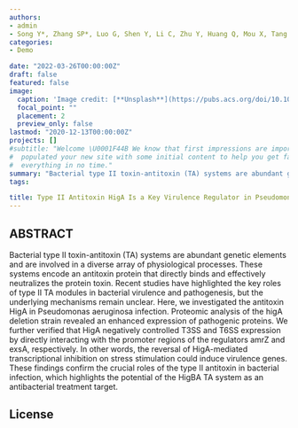 ```yaml
---
authors:
- admin
- Song Y*, Zhang SP*, Luo G, Shen Y, Li C, Zhu Y, Huang Q, Mou X, Tang X, Liu T, Wu S, Tong A, He YX#, Bao R#
categories:
- Demo

date: "2022-03-26T00:00:00Z"
draft: false
featured: false
image:
  caption: 'Image credit: [**Unsplash**](https://pubs.acs.org/doi/10.1021/acsinfecdis.1c00401)'
  focal_point: ""
  placement: 2
  preview_only: false
lastmod: "2020-12-13T00:00:00Z"
projects: []
#subtitle: "Welcome \U0001F44B We know that first impressions are important, so we've
#  populated your new site with some initial content to help you get familiar with
#  everything in no time."
summary: "Bacterial type II toxin-antitoxin (TA) systems are abundant genetic elements and are involved in a diverse array of physiological processes. These systems encode an antitoxin protein that directly binds and effectively neutralizes the protein toxin. Recent studies have highlighted the key roles of type II TA modules in bacterial virulence and pathogenesis, but the underlying mechanisms remain unclear. Here, we investigated the antitoxin HigA in Pseudomonas aeruginosa infection... "
tags:

title: Type II Antitoxin HigA Is a Key Virulence Regulator in Pseudomonas aeruginosa
---
```


## ABSTRACT
Bacterial type II toxin-antitoxin (TA) systems are abundant genetic elements and are involved in a diverse array of physiological processes. These systems encode an antitoxin protein that directly binds and effectively neutralizes the protein toxin. Recent studies have highlighted the key roles of type II TA modules in bacterial virulence and pathogenesis, but the underlying mechanisms remain unclear. Here, we investigated the antitoxin HigA in Pseudomonas aeruginosa infection. Proteomic analysis of the higA deletion strain revealed an enhanced expression of pathogenic proteins. We further verified that HigA negatively controlled T3SS and T6SS expression by directly interacting with the promoter regions of the regulators amrZ and exsA, respectively. In other words, the reversal of HigA-mediated transcriptional inhibition on stress stimulation could induce virulence genes. These findings confirm the crucial roles of the type II antitoxin in bacterial infection, which highlights the potential of the HigBA TA system as an antibacterial treatment target.


## License

